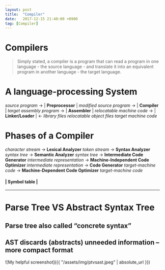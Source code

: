 ```yaml
---
layout: post
title:  "Compiler"
date:   2017-12-15 21:40:00 +0900
tag: [Compiler]
---
```


# Compilers

> Simply stated, a compiler is a program that can read a program in one language - the source language - and translate it into an equivalent program in another language - the target language.

# A language-processing System
  _source program_ -> | **Preprocessor** |
  _modified source program_ -> | **Compiler** |
  _target assembly program_ -> | **Assembler** |
  _relocatable machine code_ -> | **Linker/Loader** | <- _library files relocatable object files_
  _target machine code_

# Phases of a Compiler
  _character stream_ -> **Lexical Analyzer**
  _token stream_ -> **Syntax Analyzer**
  _syntax tree_ -> **Semantic Analyzer**
  _syntax tree_ -> **Intermediate Code Generator**
  _intermediate representation_ -> **Machine-Independent Code Optimizer**
  _intermediate representation_ -> **Code Generator**
  _target-machine code_ -> **Machine-Dependent Code Optimizer**
  _target-machine code_

#### | Symbol table |

---

# Parse Tree VS Abstract Syntax Tree

## Parse tree also called “concrete syntax”
## AST discards (abstracts) unneeded information – more compact format

![My helpful screenshot]({{ "/assets/img/ptvsast.jpeg" | absolute_url }})
